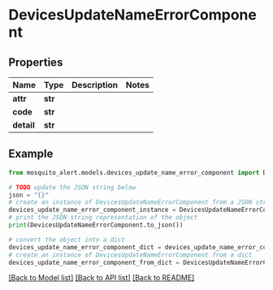 # DevicesUpdateNameErrorComponent


## Properties

Name | Type | Description | Notes
------------ | ------------- | ------------- | -------------
**attr** | **str** |  | 
**code** | **str** |  | 
**detail** | **str** |  | 

## Example

```python
from mosquito_alert.models.devices_update_name_error_component import DevicesUpdateNameErrorComponent

# TODO update the JSON string below
json = "{}"
# create an instance of DevicesUpdateNameErrorComponent from a JSON string
devices_update_name_error_component_instance = DevicesUpdateNameErrorComponent.from_json(json)
# print the JSON string representation of the object
print(DevicesUpdateNameErrorComponent.to_json())

# convert the object into a dict
devices_update_name_error_component_dict = devices_update_name_error_component_instance.to_dict()
# create an instance of DevicesUpdateNameErrorComponent from a dict
devices_update_name_error_component_from_dict = DevicesUpdateNameErrorComponent.from_dict(devices_update_name_error_component_dict)
```
[[Back to Model list]](../README.md#documentation-for-models) [[Back to API list]](../README.md#documentation-for-api-endpoints) [[Back to README]](../README.md)


